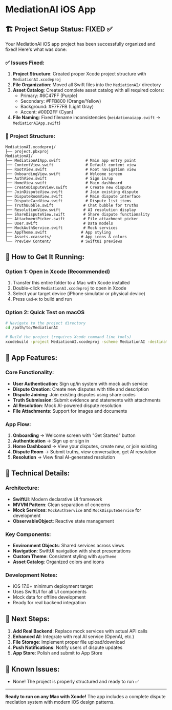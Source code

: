# MediationAI iOS App

## 🏗️ Project Setup Status: FIXED ✅

Your MediationAI iOS app project has been successfully organized and fixed! Here's what was done:

### ✅ Issues Fixed:

1. **Project Structure**: Created proper Xcode project structure with `MediationAI.xcodeproj`
2. **File Organization**: Moved all Swift files into the `MediationAI/` directory
3. **Asset Catalog**: Created complete asset catalog with all required colors:
   - Primary: #6C47FF (Purple)
   - Secondary: #FFB800 (Orange/Yellow) 
   - Background: #F7F7FB (Light Gray)
   - Accent: #00D2FF (Cyan)
4. **File Naming**: Fixed filename inconsistencies (`meidationaiapp.swift` → `MediationAIApp.swift`)

### 📁 Project Structure:
```
MediationAI.xcodeproj/
├── project.pbxproj
MediationAI/
├── MediationAIApp.swift           # Main app entry point
├── ContentView.swift              # Default content view
├── RootView.swift                 # Root navigation view
├── OnboardingView.swift           # Welcome screen
├── AuthView.swift                 # Sign in/up
├── HomeView.swift                 # Main dashboard
├── CreateDisputeView.swift        # Create new dispute
├── JoinDisputeView.swift          # Join existing dispute
├── DisputeRoomView.swift          # Main dispute interface
├── DisputeCardView.swift          # Dispute list items
├── TruthBubble.swift             # Chat bubble for truths
├── ResolutionView.swift          # AI resolution display
├── ShareDisputeView.swift        # Share dispute functionality
├── AttachmentPicker.swift        # File attachment picker
├── User.swift                    # Data models
├── MockAuthService.swift         # Mock services
├── AppTheme.swift               # App styling
├── Assets.xcassets/             # App icons & colors
└── Preview Content/             # SwiftUI previews
```

## 🚀 How to Get It Running:

### Option 1: Open in Xcode (Recommended)
1. Transfer this entire folder to a Mac with Xcode installed
2. Double-click `MediationAI.xcodeproj` to open in Xcode
3. Select your target device (iPhone simulator or physical device)
4. Press `Cmd+R` to build and run

### Option 2: Quick Test on macOS
```bash
# Navigate to the project directory
cd /path/to/MediationAI

# Build the project (requires Xcode command line tools)
xcodebuild -project MediationAI.xcodeproj -scheme MediationAI -destination 'platform=iOS Simulator,name=iPhone 15'
```

## 📱 App Features:

### Core Functionality:
- **User Authentication**: Sign up/in system with mock auth service
- **Dispute Creation**: Create new disputes with title and description
- **Dispute Joining**: Join existing disputes using share codes
- **Truth Submission**: Submit evidence and statements with attachments
- **AI Resolution**: Mock AI-powered dispute resolution
- **File Attachments**: Support for images and documents

### App Flow:
1. **Onboarding** → Welcome screen with "Get Started" button
2. **Authentication** → Sign up or sign in
3. **Home Dashboard** → View your disputes, create new, or join existing
4. **Dispute Room** → Submit truths, view conversation, get AI resolution
5. **Resolution** → View final AI-generated resolution

## 🔧 Technical Details:

### Architecture:
- **SwiftUI**: Modern declarative UI framework
- **MVVM Pattern**: Clean separation of concerns
- **Mock Services**: `MockAuthService` and `MockDisputeService` for development
- **ObservableObject**: Reactive state management

### Key Components:
- **Environment Objects**: Shared services across views
- **Navigation**: SwiftUI navigation with sheet presentations
- **Custom Theme**: Consistent styling with `AppTheme`
- **Asset Catalog**: Organized colors and icons

### Development Notes:
- iOS 17.0+ minimum deployment target
- Uses SwiftUI for all UI components
- Mock data for offline development
- Ready for real backend integration

## 🎯 Next Steps:

1. **Add Real Backend**: Replace mock services with actual API calls
2. **Enhanced AI**: Integrate with real AI service (OpenAI, etc.)
3. **File Storage**: Implement proper file upload/download
4. **Push Notifications**: Notify users of dispute updates
5. **App Store**: Polish and submit to App Store

## 🐛 Known Issues:
- None! The project is properly structured and ready to run ✅

---

**Ready to run on any Mac with Xcode!** The app includes a complete dispute mediation system with modern iOS design patterns.